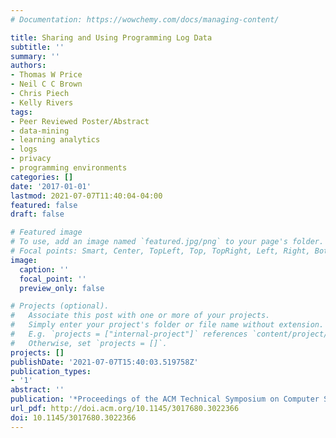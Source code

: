 ```yaml
---
# Documentation: https://wowchemy.com/docs/managing-content/

title: Sharing and Using Programming Log Data
subtitle: ''
summary: ''
authors:
- Thomas W Price
- Neil C C Brown
- Chris Piech
- Kelly Rivers
tags:
- Peer Reviewed Poster/Abstract
- data-mining
- learning analytics
- logs
- privacy
- programming environments
categories: []
date: '2017-01-01'
lastmod: 2021-07-07T11:40:04-04:00
featured: false
draft: false

# Featured image
# To use, add an image named `featured.jpg/png` to your page's folder.
# Focal points: Smart, Center, TopLeft, Top, TopRight, Left, Right, BottomLeft, Bottom, BottomRight.
image:
  caption: ''
  focal_point: ''
  preview_only: false

# Projects (optional).
#   Associate this post with one or more of your projects.
#   Simply enter your project's folder or file name without extension.
#   E.g. `projects = ["internal-project"]` references `content/project/deep-learning/index.md`.
#   Otherwise, set `projects = []`.
projects: []
publishDate: '2021-07-07T15:40:03.519758Z'
publication_types:
- '1'
abstract: ''
publication: '*Proceedings of the ACM Technical Symposium on Computer Science Education*'
url_pdf: http://doi.acm.org/10.1145/3017680.3022366
doi: 10.1145/3017680.3022366
---
```

